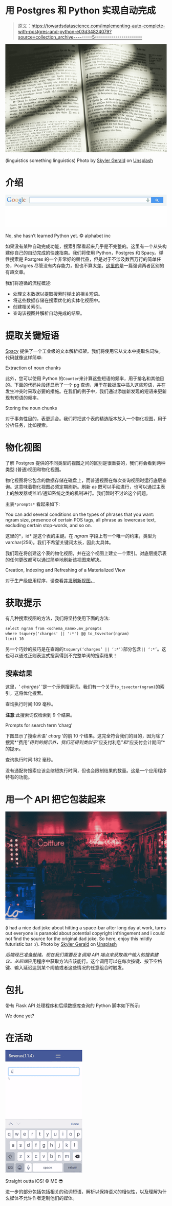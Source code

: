 # 用 Postgres 和 Python 实现自动完成

> 原文：<https://towardsdatascience.com/implementing-auto-complete-with-postgres-and-python-e03d34824079?source=collection_archive---------5----------------------->

![](img/b55001ed55dd0890e96ffcc09e3d94e4.png)

(linguistics something linguistics) Photo by [Skyler Gerald](https://unsplash.com/@skylargereld?utm_source=unsplash&utm_medium=referral&utm_content=creditCopyText) on [Unsplash](https://unsplash.com/s/photos/linguistics?utm_source=unsplash&utm_medium=referral&utm_content=creditCopyText)

# 介绍

![](img/c2247cc3c1c6b61fd78b3b93b9bc3810.png)

No, she hasn’t learned Python yet. © alphabet inc

如果没有某种自动完成功能，搜索引擎看起来几乎是不完整的。这里有一个从头构建你自己的自动完成的快速指南。我们将使用 Python，Postgres 和 Spacy。弹性搜索是 Postgres 的一个非常好的替代品，但是对于不涉及数百万行的简单任务，Postgres 尽管没有内存能力，但也不算太差。[这里的](https://db-engines.com/en/system/Elasticsearch;PostgreSQL)是一篇强调两者区别的有趣文章。

我们将遵循的流程概述:

*   处理文本数据以提取搜索时弹出的相关短语。
*   将这些数据存储在搜索优化的实体化视图中。
*   创建相关索引。
*   查询该视图并解析自动完成的结果。

# 提取关键短语

[Spacy](https://spacy.io/) 提供了一个工业级的文本解析框架。我们将使用它从文本中提取名词块。代码就像这样简单:

Extraction of noun chunks

此外，您可以使用 Python 的`Counter`来计算这些短语的频率，用于排名和其他目的。下面的代码片段还显示了一个 pg 查询，用于在数据库中插入这些短语，并在发生冲突时采取必要的措施。在我们的例子中，我们通过添加新发现的短语来更新现有短语的频率。

Storing the noun chunks

对于事务性目的，表更适合。我们将把这个表的精选版本放入一个物化视图，用于分析任务，比如搜索。

# 物化视图

了解 Postgres 提供的不同类型的视图之间的区别是很重要的，我们将会看到两种类型:(普通)视图和物化视图。

物化视图将它包含的数据存储在磁盘上，而普通视图在每次查询视图时运行底层查询。这意味着物化视图必须定期刷新。刷新 *es* 既可以手动进行，也可以通过主表上的触发器或监听/通知系统之类的机制进行。我们暂时不讨论这个问题。

主表`*prompts*` 看起来如下:

You can add several conditions on the types of phrases that you want: ngram size, presence of certain POS tags, all phrase as lowercase text, excluding certain stop-words, and so on.

这里的*，id* 是这个表的主键。在 *ngram* 字段上有一个唯一的约束，类型为 varchar(256)。我们不希望关键词太长，因此太具体。

我们现在将创建这个表的物化视图，并在这个视图上建立一个索引。对底层提示表的任何更改都可以通过简单地刷新该视图来解决。

Creation, Indexing and Refreshing of a Materialized View

对于生产级应用程序，请查看[并发刷新视图。](https://www.postgresql.org/docs/9.4/static/sql-refreshmaterializedview.html)

# 获取提示

有几种搜索视图的方法，我们将坚持使用下面的方法:

```
select ngram from <schema_name>.mv_prompts
where tsquery('charges' || ':*') @@ to_tsvector(ngram) 
limit 10
```

另一个巧妙的技巧是在查询的`tsquery(‘charges’ || ‘:*’)`部分包含`|| ‘:*’`。这也可以通过正则表达式搜索得到不完整单词的搜索结果！

## **搜索结果**

这里，' *charges'* '是一个示例搜索词。我们有一个关于`to_tsvector(ngram)`的索引，这将优化搜索。

查询执行时间:109 毫秒。

**注意**:此搜索词仅检索到 9 个结果。

Prompts for search term ‘charg’

下图显示了搜索术语' *charg* '的前 10 个结果。这完全符合我们的目的，因为除了搜索*“费用”*得到的提示外，我们还得到类似于*“应支付利息”*和*“应支付会计期间”*的提示。

查询执行时间:182 毫秒。

没有通配符搜索应该会缩短执行时间，但也会限制结果的数量。这是一个应用程序特有的功能。

# 用一个 API 把它包装起来

![](img/205c0be47b7d06234be2ad4d20a71f65.png)

(i had a nice dad joke about hitting a space-bar after long day at work, turns out everyone is paranoid about potential copyright infringement and i could not find the source for the original dad joke. So here, enjoy this mildly futuristic bar :/). Photo by [Skyler Gerald](https://unsplash.com/@skylargereld?utm_source=unsplash&utm_medium=referral&utm_content=creditCopyText) on [Unsplash](https://unsplash.com/s/photos/2049?utm_source=unsplash&utm_medium=referral&utm_content=creditCopyText)

*后端现已准备就绪。*现在我们需要反复调用 API 端点来获取用户输入的搜索建议。从*前端*应用程序中获取方法应该能行。这个调用可以在每次按键、按下空格键、输入延迟达到某个阈值或者这些情况的任意组合时触发。

# 包扎

带有 Flask API 处理程序和后续数据库查询的 Python 脚本如下所示:

We done yet?

# 在活动

![](img/6b6cff9374a3931338e958bc5ce35375.png)

Straight outta iOS! © ME 😎

进一步的部分包括包括相关的动词短语，解析以保持语义的相似性，以及理解为什么媒体不允许作者定制他们的媒体。